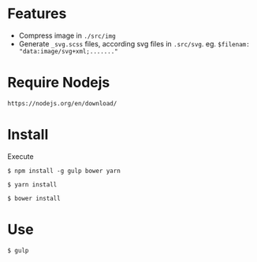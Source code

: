 # Features
* Compress image in `./src/img`
* Generate `_svg.scss` files, according svg files in `.src/svg`. eg. `$filenam: "data:image/svg+xml;......."`

# Require Nodejs
``` 
https://nodejs.org/en/download/
``` 

# Install

Execute

``` 
$ npm install -g gulp bower yarn

$ yarn install

$ bower install
```
# Use
```
$ gulp
```
